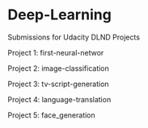 # Deep-Learning
Submissions for Udacity DLND Projects

Project 1: first-neural-networ

Project 2: image-classification

Project 3: tv-script-generation

Project 4: language-translation

Project 5: face_generation
